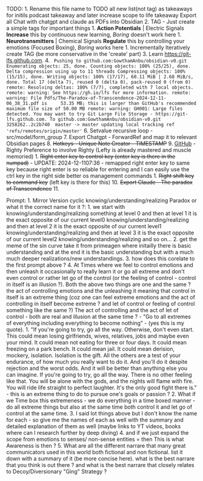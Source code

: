 TODO:
	1. Rename this file name to TODO
all new list(not tag) as takeaways for initils podcast takeaway and later increase scope to life takeaway
Export all Chat with chatgpt and claude as PDFs into Obsidian 
	2. TAG - Just create a simple tags for important things
		1. **Action Potentials**  | Electric Signals **Increase** this by continuous new learning, *Boring* doesn't work here
		1. **Neurotransmitters** | Chemical Signals **Regulate** this by controlling your emotions (Focused Boxing), *Boring* works here
		1. Incrementally Iteratively create TAG (be more conservative in the 'create' part) 
	3. Learn https://git-lfs.github.com.
	4. ```
		Pushing to github.com:GowthamAnbu/obsidian-v0.git
		Enumerating objects: 25, done.
		Counting objects: 100% (25/25), done.
		Delta compression using up to 11 threads
		Compressing objects: 100% (15/15), done.
		Writing objects: 100% (17/17), 60.11 MiB | 2.68 MiB/s, done.
		Total 17 (delta 7), reused 0 (delta 0), pack-reused 0 (from 0)
		remote: Resolving deltas: 100% (7/7), completed with 7 local objects.
		remote: warning: See https://gh.io/lfs for more information.
		remote: warning: File Pdfs/The-Paradox-of-Transcendence-2024-12-11-06_38_31.pdf is     53.35 MB; this is larger than GitHub's recommended maximum file size of 50.00 MB
		remote: warning: GH001: Large files detected. You may want to try Git Large File Storage - https://git-lfs.github.com.
		To github.com:GowthamAnbu/obsidian-v0.git
		   3258262..2c2b740  master -> master
		updating local tracking ref 'refs/remotes/origin/master'```
	6. Setvalue recursive loop - src/model/form_group 
	7. Export Chatgpt - ForwardRef and map it to relevant Obsidian pages
	8. ~~Hotkeys - Unique Note Creator - TIMESTAMP~~
	9. [GitHub](https://github.com/pqrs-org/Karabiner-Elements) - Righty Preference to involve Righty (Lefty is already mastered and muscle memoried)
		1. ~~Right enter key to control key (enter key is there in the numpad)~~ - UPDATE: 2024-12-1107:36 - remapped right enter key to same key because right enter is so reliable for entering and I can easily use the ctrl key in the right side better os management commands
		1. ~~Right shift key to  command key~~ (left key is there for this)
	10. ~~Export Claude - The paradox of Transcendence~~
	11. 

Prompt:
	1. Mirror Version cyclic knowing/understanding/realizing Paradox  or what it the correct name for it ?:
		1. we start with knowing/understanding/realizing something at level 0 and then at level 1 it is the exact opposite of our current level0 knowing/understanding/realizing and then at level 2 it is the exact opposite of  our current level1 knowing/understanding/realizing and then at level 3 it is the exact opposite of our current level2 knowing/understanding/realizing and so on...
	2. get the meme of the sin curve take it from primeagen where initailly there is basic understanding and at the end it is the basic understanding but with a much much deeper realizations/new understandings.
	3. how does this corelate to the first prompt above  ?
	4. At Times where we feel to control emotions and then unleash it occasionally to really learn it or go all extreme and don't even control or rather let go of the control (or the feeling of control - control in itself is an illusion ?). Both the above two things are one and the same ? the act of controlling emotions and the unleashing it meaning that control in itself is an extreme thing (coz one can feel extreme emotions and the act of controlling in itself become extreme ? and let of control or feeling of control something like the same ?) The act of controlling and the act of let of control - both are real and illusion at the same time ? -  "Go to all extremes of everything including everything to become nothing" - (yes this is my quote).
		1. "If you're going to try, go all the way. Otherwise, don't even start. This could mean losing girlfriends, wives, relatives, jobs and maybe even your mind. It could mean not eating for three or four days. It could mean freezing on a park bench. It could mean jail. It could mean derision, mockery, isolation. Isolation is the gift. All the others are a test of your endurance, of how much you really want to do it. And you'll do it despite rejection and the worst odds. And it will be better than anything else you can imagine. If you're going to try, go all the way. There is no other feeling like that. You will be alone with the gods, and the nights will flame with fire. You will ride life straight to perfect laughter. It's the only good fight there is." - this is an extreme thing to do to pursue one's goals or passion ?
		2. What if we Time box this extremeness - we do everything in a time boxed manner - do all extreme things but also at the same time both control it and let go of control at the same time. 
		3. I said lot things above but I don't know the name for each - so give me the names of each as well with the summary and detailed explanation of them as well (maybe links to YT videos, books where can I research further by deep diving)
		4. and if we just expand the scope from emotions to senses/ non-sense entities = then This is what Awareness is then ? 
	5. What are all the different narrare that many great communicators used in this world both fictional and non fictional. list it down with a summary of it (be more concise here). what is the best narrare that you think is out there ? and what is the best narrare that closely relates to Decoy/Diversionary "Ging" Strategy ?